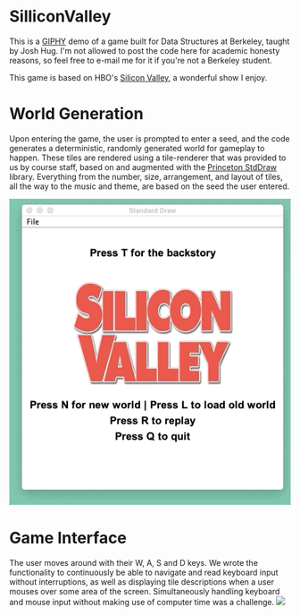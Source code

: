 # SilliconValley
This is a [GIPHY](https://itunes.apple.com/us/app/giphy-capture-the-gif-maker/id668208984?mt=12) demo of a game built for Data Structures at Berkeley, taught by Josh Hug. I'm not allowed to post the code here for academic honesty reasons, so feel free to e-mail me for it if you're not a Berkeley student. 

This game is based on HBO's [Silicon Valley](https://www.hbo.com/silicon-valley), a wonderful show I enjoy.

# World Generation
Upon entering the game, the user is prompted to enter a seed, and the code generates a deterministic, randomly generated world for gameplay to happen. These tiles are rendered using a tile-renderer that was provided to us by course staff, based on and augmented with the [Princeton StdDraw](https://introcs.cs.princeton.edu/java/stdlib/javadoc/StdDraw.html) library. Everything from the number, size, arrangement, and layout of tiles, all the way to the music and theme, are based on the seed the user entered.

![](1.gif)

# Game Interface
The user moves around with their W, A, S and D keys. We wrote the functionality to continuously be able to navigate and read keyboard input without interruptions, as well as displaying tile descriptions when a user mouses over some area of the screen. Simultaneously handling keyboard and mouse input without making use of computer time was a challenge.
![](2.gif)
